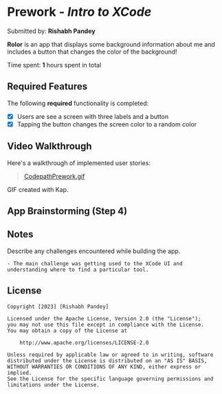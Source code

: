 # Prework - *Intro to XCode*

Submitted by: **Rishabh Pandey**

**Rolor** is an app that displays some background information about me and includes a button that changes the color of the background!

Time spent: **1** hours spent in total

## Required Features

The following **required** functionality is completed:

- [x] Users are see a screen with three labels and a button
- [x] Tapping the button changes the screen color to a random color
 
## Video Walkthrough

Here's a walkthrough of implemented user stories:

<!-- <img src='https://imgur.com/a/51IVpHi' title='Video Walkthrough' width='' alt='Video Walkthrough' /> -->
<blockquote class="imgur-embed-pub" lang="en" data-id="a/51IVpHi"  ><a href="//imgur.com/a/51IVpHi">CodepathPrework.gif</a></blockquote>

<!-- Replace this with whatever GIF tool you used! -->
GIF created with Kap.  
<!-- Recommended tools:
[Kap](https://getkap.co/) for macOS
[ScreenToGif](https://www.screentogif.com/) for Windows
[peek](https://github.com/phw/peek) for Linux. -->

## App Brainstorming (Step 4)

## Notes

Describe any challenges encountered while building the app.
    
    - The main challenge was getting used to the XCode UI and understanding where to find a particular tool.

## License

    Copyright [2023] [Rishabh Pandey]

    Licensed under the Apache License, Version 2.0 (the "License");
    you may not use this file except in compliance with the License.
    You may obtain a copy of the License at

        http://www.apache.org/licenses/LICENSE-2.0

    Unless required by applicable law or agreed to in writing, software
    distributed under the License is distributed on an "AS IS" BASIS,
    WITHOUT WARRANTIES OR CONDITIONS OF ANY KIND, either express or implied.
    See the License for the specific language governing permissions and
    limitations under the License.
